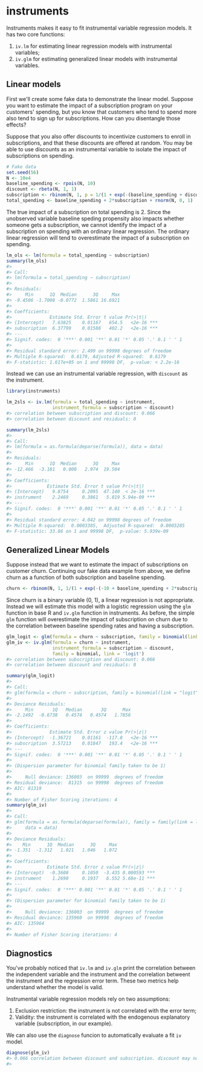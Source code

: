 <!-- README.md is generated from README.Rmd. Please edit that file -->
instruments
===========

Instruments makes it easy to fit instrumental variable regression models. It has two core functions:

1.  `iv.lm` for estimating linear regression models with instrumental variables;
2.  `iv.glm` for estimating generalized linear models with instrumental variables.

Linear models
-------------

First we'll create some fake data to demonstrate the linear model. Suppose you want to estimate the impact of a subscription program on your customers' spending, but you know that customers who tend to spend more also tend to sign up for subscriptions. How can you disentangle those effects?

Suppose that you also offer discounts to incentivize customers to enroll in subscriptions, and that these discounts are offered at random. You may be able to use discounts as an instrumental variable to isolate the impact of subscriptions on spending.

``` r
# Fake data
set.seed(56)
N <- 10e4
baseline_spending <- rpois(N, 10)
discount <- rbeta(N, 1, 1)
subscription <- rbinom(N, 1, p = 1/(1 + exp(-(baseline_spending + discount - 10))))
total_spending <- baseline_spending + 2*subscription + rnorm(N, 0, 1)
```

The true impact of a subscription on total spending is 2. Since the unobserved variable baseline speding propensity also impacts whether someone gets a subscription, we cannot identify the impact of a subscription on spending with an ordinary linear regression. The ordinary linear regression will tend to overestimate the impact of a subscription on spending.

``` r
lm_ols <- lm(formula = total_spending ~ subscription)
summary(lm_ols)
#> 
#> Call:
#> lm(formula = total_spending ~ subscription)
#> 
#> Residuals:
#>     Min      1Q  Median      3Q     Max 
#> -9.4506 -1.7008 -0.0772  1.5861 16.6921 
#> 
#> Coefficients:
#>              Estimate Std. Error t value Pr(>|t|)    
#> (Intercept)   7.63825    0.01167   654.5   <2e-16 ***
#> subscription  6.37799    0.01586   402.2   <2e-16 ***
#> ---
#> Signif. codes:  0 '***' 0.001 '**' 0.01 '*' 0.05 '.' 0.1 ' ' 1
#> 
#> Residual standard error: 2.499 on 99998 degrees of freedom
#> Multiple R-squared:  0.6179, Adjusted R-squared:  0.6179 
#> F-statistic: 1.617e+05 on 1 and 99998 DF,  p-value: < 2.2e-16
```

Instead we can use an instrumental variable regression, with `discount` as the instrument.

``` r
library(instruments)

lm_2sls <- iv.lm(formula = total_spending ~ instrument,
                 instrument_formula = subscription ~ discount)
#> correlation between subscription and discount: 0.066
#> correlation between discount and residuals: 0

summary(lm_2sls)
#> 
#> Call:
#> lm(formula = as.formula(deparse(formula)), data = data)
#> 
#> Residuals:
#>     Min      1Q  Median      3Q     Max 
#> -12.466  -3.181   0.000   2.974  19.504 
#> 
#> Coefficients:
#>             Estimate Std. Error t value Pr(>|t|)    
#> (Intercept)   9.8754     0.2095  47.140  < 2e-16 ***
#> instrument    2.2469     0.3861   5.819 5.94e-09 ***
#> ---
#> Signif. codes:  0 '***' 0.001 '**' 0.01 '*' 0.05 '.' 0.1 ' ' 1
#> 
#> Residual standard error: 4.042 on 99998 degrees of freedom
#> Multiple R-squared:  0.0003385,  Adjusted R-squared:  0.0003285 
#> F-statistic: 33.86 on 1 and 99998 DF,  p-value: 5.939e-09
```

Generalized Linear Models
-------------------------

Suppose instead that we want to estimate the impact of subscriptions on customer churn. Continuing our fake data example from above, we define churn as a function of both subscription and baseline spending.

``` r
churn <- rbinom(N, 1, 1/(1 + exp(-(-10 + baseline_spending + 2*subscription + rnorm(N, 0, 1)))))
```

Since churn is a binary variable (0, 1), a linear regression is not appropriate. Instead we will estimate this model with a logistic regression using the `glm` function in base R and `iv.glm` function in instruments. As before, the simple `glm` function will overestimate the impact of subscription on churn due to the correlation between baseline spending rates and having a subscription.

``` r
glm_logit <- glm(formula = churn ~ subscription, family = binomial(link = 'logit'))
glm_iv <- iv.glm(formula = churn ~ instrument, 
                 instrument_formula = subscription ~ discount, 
                 family = binomial, link = 'logit')
#> correlation between subscription and discount: 0.066
#> correlation between discount and residuals: 0

summary(glm_logit)
#> 
#> Call:
#> glm(formula = churn ~ subscription, family = binomial(link = "logit"))
#> 
#> Deviance Residuals: 
#>     Min       1Q   Median       3Q      Max  
#> -2.1492  -0.6738   0.4574   0.4574   1.7856  
#> 
#> Coefficients:
#>              Estimate Std. Error z value Pr(>|z|)    
#> (Intercept)  -1.36721    0.01161  -117.8   <2e-16 ***
#> subscription  3.57213    0.01847   193.4   <2e-16 ***
#> ---
#> Signif. codes:  0 '***' 0.001 '**' 0.01 '*' 0.05 '.' 0.1 ' ' 1
#> 
#> (Dispersion parameter for binomial family taken to be 1)
#> 
#>     Null deviance: 136003  on 99999  degrees of freedom
#> Residual deviance:  81315  on 99998  degrees of freedom
#> AIC: 81319
#> 
#> Number of Fisher Scoring iterations: 4
summary(glm_iv)
#> 
#> Call:
#> glm(formula = as.formula(deparse(formula)), family = family(link = link), 
#>     data = data)
#> 
#> Deviance Residuals: 
#>    Min      1Q  Median      3Q     Max  
#> -1.351  -1.312   1.021   1.046   1.072  
#> 
#> Coefficients:
#>             Estimate Std. Error z value Pr(>|z|)    
#> (Intercept)  -0.3608     0.1050  -3.435 0.000593 ***
#> instrument    1.2690     0.1937   6.552 5.68e-11 ***
#> ---
#> Signif. codes:  0 '***' 0.001 '**' 0.01 '*' 0.05 '.' 0.1 ' ' 1
#> 
#> (Dispersion parameter for binomial family taken to be 1)
#> 
#>     Null deviance: 136003  on 99999  degrees of freedom
#> Residual deviance: 135960  on 99998  degrees of freedom
#> AIC: 135964
#> 
#> Number of Fisher Scoring iterations: 4
```

Diagnostics
-----------

You've probably noticed that `iv.lm` and `iv.glm` print the correlation between the independent variable and the instrument and the correlation betweent the instrument and the regression error term. These two metrics help understand whether the model is valid.

Instrumental variable regression models rely on two assumptions:

1.  Exclusion restriction: the instrument is not correlated with the error term;
2.  Validity: the instrument is correlated with the endogenous explanatory variable (subscription, in our example).

We can also use the `diagnose` funcion to automatically evaluate a fit `iv` model.

``` r
diagnose(glm_iv)
#> 0.066 correlation between discount and subscription. discount may not be a valid instrument 
#> 
```
